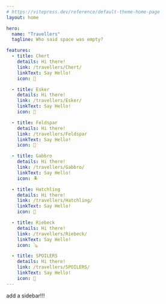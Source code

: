 ```yaml
---
# https://vitepress.dev/reference/default-theme-home-page
layout: home

hero:
  name: "Travellers"
  tagline: Who said space was empty?

features:
  - title: Chert
    details: Hi there!
    link: /travellers/Chert/
    linkText: Say Hello!
    icon: 🔭

  - title: Esker
    details: Hi there!
    link: /travellers/Esker/
    linkText: Say Hello!
    icon: 🌙

  - title: Feldspar
    details: Hi there!
    link: /travellers/Feldspar
    linkText: Say Hello!
    icon: 🪾

  - title: Gabbro
    details: Hi there!
    link: /travellers/Gabbro/
    linkText: Say Hello!
    icon: 🏝️

  - title: Hatchling
    details: Hi there!
    link: /travellers/Hatchling/
    linkText: Say Hello!
    icon: 🚀

  - title: Riebeck
    details: Hi there!
    link: /travellers/Riebeck/
    linkText: Say Hello!
    icon: 🪕

  - title: SPOILERS
    details: Hi there!
    link: /travellers/SPOILERS/
    linkText: Say Hello!
    icon: 🫣
---
```


add a sidebar!!!